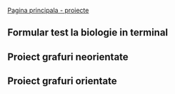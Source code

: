 [Pagina principala - proiecte](../)

## Formular test la biologie in terminal

## Proiect grafuri neorientate

## Proiect grafuri orientate
